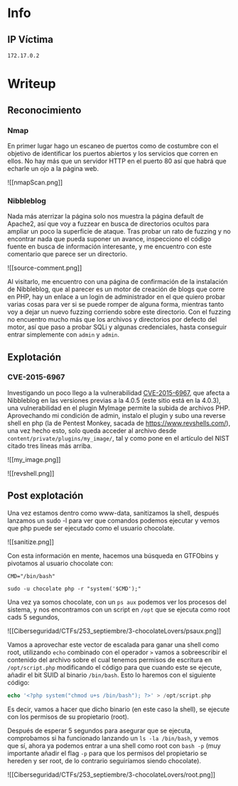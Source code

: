 # Info
## IP Víctima
```
172.17.0.2
```
# Writeup

## Reconocimiento
### Nmap
En primer lugar hago un escaneo de puertos como de costumbre con el objetivo de identificar los puertos abiertos y los servicios que corren en ellos. No hay más que un servidor HTTP en el puerto 80 así que habrá que echarle un ojo a la página web.

![[nmapScan.png]]

### Nibbleblog
Nada más aterrizar la página solo nos muestra la página default de Apache2, así que voy a fuzzear en busca de directorios ocultos para ampliar un poco la superficie de ataque. Tras probar un rato de fuzzing y no encontrar nada que pueda suponer un avance, inspecciono el código fuente en busca de información interesante, y me encuentro con este comentario que parece ser un directorio.

![[source-comment.png]]

Al visitarlo, me encuentro con una página de confirmación de la instalación de Nibbleblog, que al parecer es un motor de creación de blogs que corre en PHP, hay un enlace a un login de administrador en el que quiero probar varias cosas para ver si se puede romper de alguna forma, mientras tanto voy a dejar un nuevo fuzzing corriendo sobre este directorio.
Con el fuzzing no encuentro mucho más que los archivos y directorios por defecto del motor, así que paso a probar SQLi y algunas credenciales, hasta conseguir entrar simplemente con `admin` y `admin`. 
## Explotación
### CVE-2015-6967
Investigando un poco llego a la vulnerabilidad [CVE-2015-6967](https://nvd.nist.gov/vuln/detail/CVE-2015-6967), que afecta a Nibbleblog en las versiones previas a la 4.0.5 (este sitio está en la 4.0.3), una vulnerabilidad en el plugin MyImage permite la subida de archivos PHP. Aprovechando mi condición de admin, instalo el plugin y subo una reverse shell en php (la de Pentest Monkey, sacada de https://www.revshells.com/), una vez hecho esto, solo queda acceder al archivo desde `content/private/plugins/my_image/`, tal y como pone en el artículo del NIST citado tres líneas más arriba. 

![[my_image.png]]

![[revshell.png]]

## Post explotación
Una vez estamos dentro como www-data, sanitizamos la shell, después lanzamos un sudo -l para ver que comandos podemos ejecutar y vemos que php puede ser ejecutado como el usuario chocolate.

![[sanitize.png]]

Con esta información en mente, hacemos una búsqueda en GTFObins y pivotamos al usuario chocolate con:
```
CMD="/bin/bash"
```
```
sudo -u chocolate php -r "system('$CMD');"
```

Una vez ya somos chocolate, con un `ps aux` podemos ver los procesos del sistema, y nos encontramos con un script en `/opt` que se ejecuta como root cads 5 segundos,

![[Ciberseguridad/CTFs/253_septiembre/3-chocolateLovers/psaux.png]]

Vamos a aprovechar este vector de escalada para ganar una shell como root, utilizando `echo` combinado con el operador `>` vamos a sobreescribir el contenido del archivo sobre el cual tenemos permisos de escritura en `/opt/script.php` modificando el código para que cuando este se ejecute, añadir el bit SUID al binario `/bin/bash`. Esto lo haremos con el siguiente código:

```php
echo '<?php system("chmod u+s /bin/bash"); ?>' > /opt/script.php
```

Es decir, vamos a hacer que dicho binario (en este caso la shell), se ejecute con los permisos de su propietario (root).

Después de esperar 5 segundos para asegurar que se ejecuta, comprobamos si ha funcionado lanzando un `ls -la /bin/bash`, y vemos que sí, ahora ya podemos entrar a una shell como root con `bash -p` (muy importante añadir el flag `-p` para que los permisos del propietario se hereden y ser root, de lo contrario seguiríamos siendo chocolate).

![[Ciberseguridad/CTFs/253_septiembre/3-chocolateLovers/root.png]]